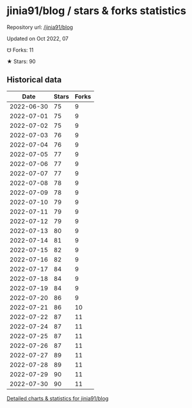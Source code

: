 # jinia91/blog / stars & forks statistics

Repository url: [/jinia91/blog](https://github.com/jinia91/blog)

Updated on Oct 2022, 07

☋ Forks: 11

★ Stars: 90

## Historical data
| Date | Stars | Forks |
|------|-------|-------|
| 2022-06-30 | 75 | 9 | 
| 2022-07-01 | 75 | 9 | 
| 2022-07-02 | 75 | 9 | 
| 2022-07-03 | 76 | 9 | 
| 2022-07-04 | 76 | 9 | 
| 2022-07-05 | 77 | 9 | 
| 2022-07-06 | 77 | 9 | 
| 2022-07-07 | 77 | 9 | 
| 2022-07-08 | 78 | 9 | 
| 2022-07-09 | 78 | 9 | 
| 2022-07-10 | 79 | 9 | 
| 2022-07-11 | 79 | 9 | 
| 2022-07-12 | 79 | 9 | 
| 2022-07-13 | 80 | 9 | 
| 2022-07-14 | 81 | 9 | 
| 2022-07-15 | 82 | 9 | 
| 2022-07-16 | 82 | 9 | 
| 2022-07-17 | 84 | 9 | 
| 2022-07-18 | 84 | 9 | 
| 2022-07-19 | 84 | 9 | 
| 2022-07-20 | 86 | 9 | 
| 2022-07-21 | 86 | 10 | 
| 2022-07-22 | 87 | 11 | 
| 2022-07-24 | 87 | 11 | 
| 2022-07-25 | 87 | 11 | 
| 2022-07-26 | 87 | 11 | 
| 2022-07-27 | 89 | 11 | 
| 2022-07-28 | 89 | 11 | 
| 2022-07-29 | 90 | 11 | 
| 2022-07-30 | 90 | 11 | 


[Detailed charts & statistics for jinia91/blog](https://reviewgithub.com/rep/jinia91/blog)
